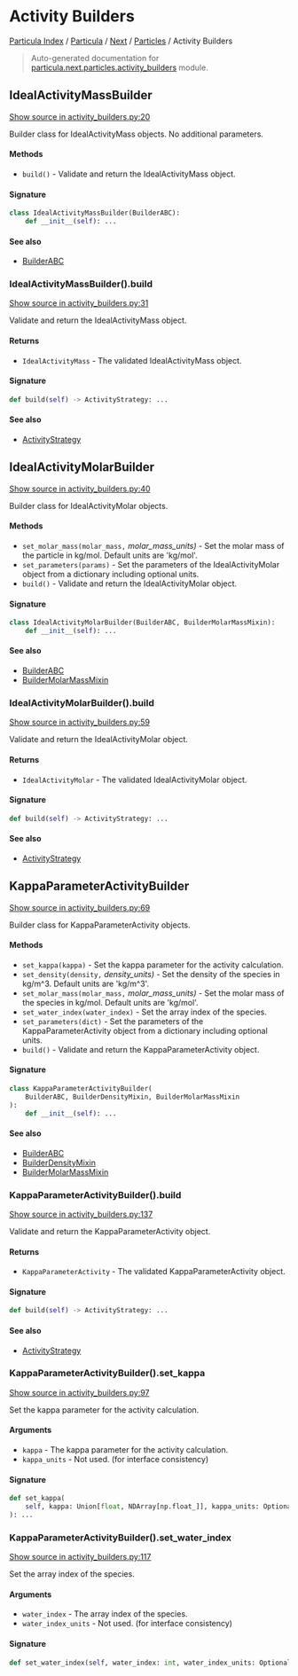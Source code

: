 # Activity Builders

[Particula Index](../../../README.md#particula-index) / [Particula](../../index.md#particula) / [Next](../index.md#next) / [Particles](./index.md#particles) / Activity Builders

> Auto-generated documentation for [particula.next.particles.activity_builders](https://github.com/Gorkowski/particula/blob/main/particula/next/particles/activity_builders.py) module.

## IdealActivityMassBuilder

[Show source in activity_builders.py:20](https://github.com/Gorkowski/particula/blob/main/particula/next/particles/activity_builders.py#L20)

Builder class for IdealActivityMass objects. No additional parameters.

#### Methods

- `build()` - Validate and return the IdealActivityMass object.

#### Signature

```python
class IdealActivityMassBuilder(BuilderABC):
    def __init__(self): ...
```

#### See also

- [BuilderABC](../abc_builder.md#builderabc)

### IdealActivityMassBuilder().build

[Show source in activity_builders.py:31](https://github.com/Gorkowski/particula/blob/main/particula/next/particles/activity_builders.py#L31)

Validate and return the IdealActivityMass object.

#### Returns

- `IdealActivityMass` - The validated IdealActivityMass object.

#### Signature

```python
def build(self) -> ActivityStrategy: ...
```

#### See also

- [ActivityStrategy](./activity_strategies.md#activitystrategy)



## IdealActivityMolarBuilder

[Show source in activity_builders.py:40](https://github.com/Gorkowski/particula/blob/main/particula/next/particles/activity_builders.py#L40)

Builder class for IdealActivityMolar objects.

#### Methods

- `set_molar_mass(molar_mass,` *molar_mass_units)* - Set the molar mass of the
    particle in kg/mol. Default units are 'kg/mol'.
- `set_parameters(params)` - Set the parameters of the IdealActivityMolar
    object from a dictionary including optional units.
- `build()` - Validate and return the IdealActivityMolar object.

#### Signature

```python
class IdealActivityMolarBuilder(BuilderABC, BuilderMolarMassMixin):
    def __init__(self): ...
```

#### See also

- [BuilderABC](../abc_builder.md#builderabc)
- [BuilderMolarMassMixin](../abc_builder.md#buildermolarmassmixin)

### IdealActivityMolarBuilder().build

[Show source in activity_builders.py:59](https://github.com/Gorkowski/particula/blob/main/particula/next/particles/activity_builders.py#L59)

Validate and return the IdealActivityMolar object.

#### Returns

- `IdealActivityMolar` - The validated IdealActivityMolar object.

#### Signature

```python
def build(self) -> ActivityStrategy: ...
```

#### See also

- [ActivityStrategy](./activity_strategies.md#activitystrategy)



## KappaParameterActivityBuilder

[Show source in activity_builders.py:69](https://github.com/Gorkowski/particula/blob/main/particula/next/particles/activity_builders.py#L69)

Builder class for KappaParameterActivity objects.

#### Methods

- `set_kappa(kappa)` - Set the kappa parameter for the activity calculation.
- `set_density(density,` *density_units)* - Set the density of the species in
    kg/m^3. Default units are 'kg/m^3'.
- `set_molar_mass(molar_mass,` *molar_mass_units)* - Set the molar mass of the
    species in kg/mol. Default units are 'kg/mol'.
- `set_water_index(water_index)` - Set the array index of the species.
- `set_parameters(dict)` - Set the parameters of the KappaParameterActivity
    object from a dictionary including optional units.
- `build()` - Validate and return the KappaParameterActivity object.

#### Signature

```python
class KappaParameterActivityBuilder(
    BuilderABC, BuilderDensityMixin, BuilderMolarMassMixin
):
    def __init__(self): ...
```

#### See also

- [BuilderABC](../abc_builder.md#builderabc)
- [BuilderDensityMixin](../abc_builder.md#builderdensitymixin)
- [BuilderMolarMassMixin](../abc_builder.md#buildermolarmassmixin)

### KappaParameterActivityBuilder().build

[Show source in activity_builders.py:137](https://github.com/Gorkowski/particula/blob/main/particula/next/particles/activity_builders.py#L137)

Validate and return the KappaParameterActivity object.

#### Returns

- `KappaParameterActivity` - The validated KappaParameterActivity object.

#### Signature

```python
def build(self) -> ActivityStrategy: ...
```

#### See also

- [ActivityStrategy](./activity_strategies.md#activitystrategy)

### KappaParameterActivityBuilder().set_kappa

[Show source in activity_builders.py:97](https://github.com/Gorkowski/particula/blob/main/particula/next/particles/activity_builders.py#L97)

Set the kappa parameter for the activity calculation.

#### Arguments

- `kappa` - The kappa parameter for the activity calculation.
- `kappa_units` - Not used. (for interface consistency)

#### Signature

```python
def set_kappa(
    self, kappa: Union[float, NDArray[np.float_]], kappa_units: Optional[str] = None
): ...
```

### KappaParameterActivityBuilder().set_water_index

[Show source in activity_builders.py:117](https://github.com/Gorkowski/particula/blob/main/particula/next/particles/activity_builders.py#L117)

Set the array index of the species.

#### Arguments

- `water_index` - The array index of the species.
- `water_index_units` - Not used. (for interface consistency)

#### Signature

```python
def set_water_index(self, water_index: int, water_index_units: Optional[str] = None): ...
```
